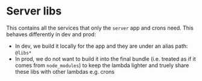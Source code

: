 # Server libs

This contains all the services that only the `server` app and crons need. This behaves differently in dev and prod:

- In dev, we build it locally for the app and they are under an alias path: `@libs*`
- In prod, we do not want to build it into the final bundle (i.e. treated as if it comes from `node_modules`) to keep the lambda lighter and truely share these libs with other lambdas e.g. crons
